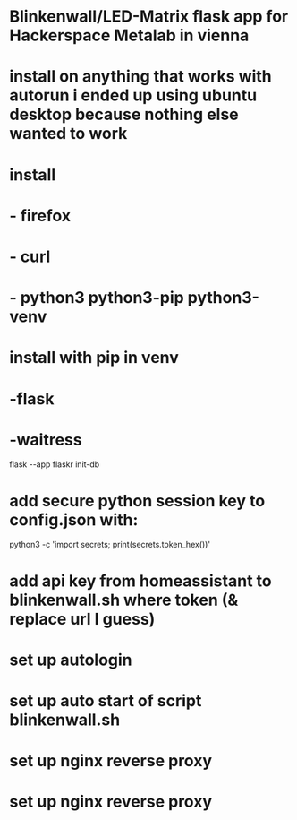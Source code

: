 # Blinkenwall/LED-Matrix flask app for Hackerspace Metalab in vienna

# install on anything that works with autorun i ended up using ubuntu desktop because nothing else wanted to work

# install
# - firefox
# - curl
# - python3 python3-pip python3-venv


# install with pip in venv
# -flask
# -waitress

flask --app flaskr init-db

# add secure python session key to config.json with:
python3 -c 'import secrets; print(secrets.token_hex())'

# add api key from homeassistant to blinkenwall.sh where token (& replace url I guess)

# set up autologin
# set up auto start of script blinkenwall.sh
# set up nginx reverse proxy


# set up nginx reverse proxy
